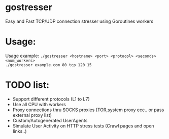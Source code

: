 # gostresser
Easy and Fast TCP/UDP connection stresser using Goroutines workers


# Usage:
Usage example:
 ```./gostresser <hostname> <port> <protocol> <seconds> <num_workers>``` <br>
 ```./gostresser example.com 80 tcp 120 15```
  
  
 
 # TODO list:
 - Support different protocols (L1 to L7)
 - Use all CPU with workers
 - Proxy connections thru SOCKS proxies (TOR,system proxy ecc.. or pass external proxy list)
 - Custom/Autogenerated UserAgents
 - Simulate User Activity on HTTP stress tests (Crawl pages and open links..)
 
